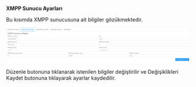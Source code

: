 **XMPP Sunucu Ayarları**

Bu kısımda XMPP sunucusuna ait bilgiler gözükmektedir.

![Dosya Paylaşımı](../images/serverSettings/xmppSettings.png)

Düzenle butonuna tıklanarak istenilen bilgiler değiştirilir ve Değişiklikleri Kaydet butonuna tıklayarak 
ayarlar kaydedilir.




